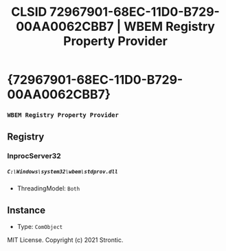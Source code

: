 ﻿---
title: "CLSID 72967901-68EC-11D0-B729-00AA0062CBB7 | WBEM Registry Property Provider"
excerpt: What is COM-Object CLSID 72967901-68EC-11D0-B729-00AA0062CBB7?
---

# {72967901-68EC-11D0-B729-00AA0062CBB7}

### `WBEM Registry Property Provider`

## Registry


### InprocServer32

##### `C:\Windows\system32\wbem\stdprov.dll`
* ThreadingModel: `Both`

## Instance

* Type: `ComObject`

MIT License. Copyright (c) 2021 Strontic.


